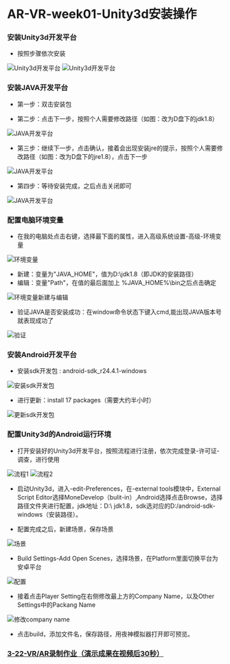 # AR-VR-week01-Unity3d安装操作

### 安装Unity3d开发平台
* 按照步骤依次安装

![Unity3d开发平台](https://github.com/NFUNM171061397/VR-week01/blob/master/images/1.png)
![Unity3d开发平台](https://github.com/NFUNM171061397/VR-week01/blob/master/images/2.png)

### 安装JAVA开发平台
* 第一步：双击安装包

* 第二步：点击下一步，按照个人需要修改路径（如图：改为D盘下的jdk1.8）

![JAVA开发平台](https://github.com/NFUNM171061397/VR-week01/blob/master/images/3.png)

* 第三步：继续下一步，点击确认，接着会出现安装jre的提示，按照个人需要修改路径（如图：改为D盘下的jre1.8），点击下一步

![JAVA开发平台](https://github.com/NFUNM171061397/VR-week01/blob/master/images/4.png)

* 第四步：等待安装完成，之后点击关闭即可

![JAVA开发平台](https://github.com/NFUNM171061397/VR-week01/blob/master/images/5.png)

### 配置电脑环境变量
* 在我的电脑处点击右键，选择最下面的属性，进入高级系统设置-高级-环境变量

![环境变量](https://github.com/NFUNM171061397/VR-week01/blob/master/images/6.png)

* 新建：变量为"JAVA_HOME"，值为D:\jdk1.8（即JDK的安装路径）
* 编辑：变量"Path"，在值的最后面加上 %JAVA_HOME%\bin之后点击确定

![环境变量新建与编辑](https://github.com/NFUNM171061397/VR-week01/blob/master/images/7.png)

* 验证JAVA是否安装成功：在window命令状态下键入cmd,能出现JAVA版本号就表现成功了

![验证](https://github.com/NFUNM171061397/VR-week01/blob/master/images/8.png)

### 安装Android开发平台
* 安装sdk开发包 : android-sdk_r24.4.1-windows

![安装sdk开发包](https://github.com/NFUNM171061397/VR-week01/blob/master/images/9.png)

* 进行更新：install 17 packages（需要大约半小时）

![更新sdk开发包](https://github.com/NFUNM171061397/VR-week01/blob/master/images/10.png)

### 配置Unity3d的Android运行环境 
* 打开安装好的Unity3d开发平台，按照流程进行注册，依次完成登录-许可证-调查，进行使用

![流程1](https://github.com/NFUNM171061397/VR-week01/blob/master/images/11.png)
![流程2](https://github.com/NFUNM171061397/VR-week01/blob/master/images/12.png)

*  启动Unity3d，进入-edit-Preferences，在-external tools模块中，External Script Editor选择MoneDevelop（bulit-in）,Android选择点击Browse，选择路径文件夹进行配置，jdk地址：D:\ jdk1.8，sdk选对应的D:/android-sdk-windows（安装路径）。

* 配置完成之后，新建场景，保存场景

![场景](https://github.com/NFUNM171061397/VR-week01/blob/master/images/13.png)

* Build Settings-Add Open Scenes，选择场景，在Platform里面切换平台为安卓平台

![配置](https://github.com/NFUNM171061397/VR-week01/blob/master/images/14.png)

* 接着点击Player Setting在右侧修改最上方的Company Name，以及Other Settings中的Packang Name

![修改company name](https://github.com/NFUNM171061397/VR-week01/blob/master/images/15.png)

* 点击build，添加文件名，保存路径，用夜神模拟器打开即可预览。

### [3-22-VR/AR录制作业（演示成果在视频后30秒）](https://github.com/NFUNM171061397/VR-week01/blob/master/3-22-VRAR%E5%BD%95%E5%88%B6%E4%BD%9C%E4%B8%9A.mp4)
